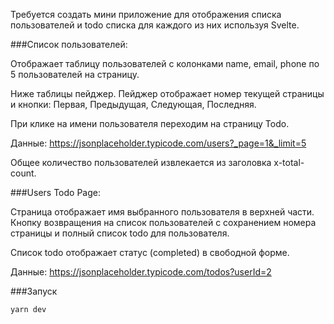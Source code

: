 Требуется создать мини приложение для отображения списка пользователей и todo списка для каждого из них используя Svelte.

###Список пользователей:

Отображает таблицу пользователей с колонками name, email, phone по 5 пользователей на страницу.

Ниже таблицы пейджер. Пейджер отображает номер текущей страницы и кнопки: Первая, Предыдущая, Следующая, Последняя.

При клике на имени пользователя переходим на страницу Todo.

Данные: https://jsonplaceholder.typicode.com/users?_page=1&_limit=5

Общее количество пользователей извлекается из заголовка x-total-count.

###Users Todo Page:

Страница отображает имя выбранного пользователя в верхней части. Кнопку возвращения на список пользователей с сохранением номера страницы и полный список todo для пользователя.

Список todo отображает статус (completed) в свободной форме.

Данные: https://jsonplaceholder.typicode.com/todos?userId=2

###Запуск

```yarn dev```
